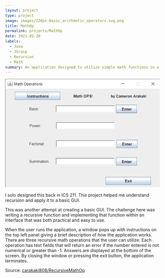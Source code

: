 ```yaml
---
layout: project
type: project
image: images/220px-Basic_arithmetic_operators.svg.png
title: MathOp
permalink: projects/MathOp
date: 2021-02-28
labels:
  - Java
  - JGrasp
  - Recursion
  - Math
summary: An application designed to utilize simple math functions in a recursive method all packaged within a simple GUI.
---
```


<img class="ui medium right floated rounded image" src="../images/MathOpGUI.png">

I solo designed this back in ICS 211. This project helped me understand recursion and apply it to a basic GUI.

This was another attempt at creating a basic GUI. The challenge here was writing a recursive function and implementing that function within an interface that was both practical and easy to use.

When the user runs the application, a window pops up with instructions on the top left panel giving a brief description of how the application works. There are three recursive math operations that the user can utilize. Each operation has text fields that will return an error if the number entered is not numerical or greater than -1. Answers are displayed at the bottom of the screen. By closing the window or pressing the exit button, the application terminates.
 
Source: <a href="https://github.com/carakaki808/RecursiveMathOp"><i class="large github icon"></i>carakaki808/RecursiveMathOp</a>
